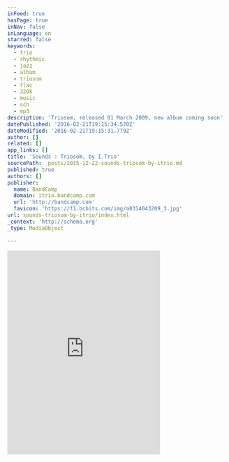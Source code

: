 ```yaml
---
inFeed: true
hasPage: true
inNav: false
inLanguage: en
starred: false
keywords:
  - trio
  - rhythmic
  - jazz
  - album
  - triosom
  - flac
  - 320k
  - music
  - sch
  - mp3
description: 'Triosom, released 01 March 2009, new album coming soon'
datePublished: '2016-02-21T19:15:34.570Z'
dateModified: '2016-02-21T19:15:31.779Z'
author: []
related: []
app_links: []
title: 'Sounds : Triosom, by I.Trio'
sourcePath: _posts/2015-12-22-sounds-triosom-by-itrio.md
published: true
authors: []
publisher:
  name: BandCamp
  domain: itrio.bandcamp.com
  url: 'http://bandcamp.com'
  favicon: 'https://f1.bcbits.com/img/a0314043209_3.jpg'
url: sounds-triosom-by-itrio/index.html
_context: 'http://schema.org'
_type: MediaObject

---
```

<iframe src="https://cdn.embedly.com/widgets/media.html?src=https%3A%2F%2Fbandcamp.com%2FEmbeddedPlayer%2Fv%3D2%2Falbum%3D1634339132%2Fsize%3Dlarge%2Flinkcol%3D0084B4%2Fnotracklist%3Dtrue%2Ftwittercard%3Dtrue%2F&amp;url=https%3A%2F%2Fitrio.bandcamp.com%2F&amp;image=https%3A%2F%2Ff1.bcbits.com%2Fimg%2Fa0314043209_5.jpg&amp;key=b7d04c9b404c499eba89ee7072e1c4f7&amp;type=text%2Fhtml&amp;schema=bandcamp" width="350" height="467" scrolling="no" frameborder="0" allowfullscreen="allowfullscreen" style=""></iframe>